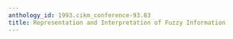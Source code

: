 ```yaml
---
anthology_id: 1993.cikm_conference-93.83
title: Representation and Interpretation of Fuzzy Information
---
```

